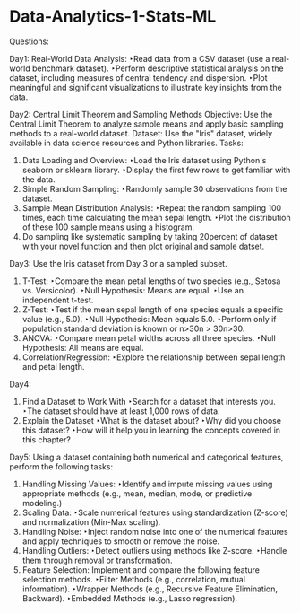 # Data-Analytics-1-Stats-ML
Questions:

Day1: 
Real-World Data Analysis:
  ‣Read data from a CSV dataset (use a real-world benchmark dataset).
  ‣Perform descriptive statistical analysis on the dataset, including measures of central tendency and dispersion.
  ‣Plot meaningful and significant visualizations to illustrate key insights from the data.

Day2:
Central Limit Theorem and Sampling Methods
Objective:
Use the Central Limit Theorem to analyze sample means and apply basic sampling methods to a real-world dataset.
Dataset:
Use the "Iris" dataset, widely available in data science resources and Python libraries.
Tasks:
1. Data Loading and Overview:
   ‣Load the Iris dataset using Python's seaborn or sklearn library.
   ‣Display the first few rows to get familiar with the data.
2. Simple Random Sampling:
   ‣Randomly sample 30 observations from the dataset.
3. Sample Mean Distribution Analysis:
   ‣Repeat the random sampling 100 times, each time calculating the mean sepal length.
   ‣Plot the distribution of these 100 sample means using a histogram.
4. Do sampling like systematic sampling by taking 20percent of dataset with your novel function and
then plot original and sample datset.

Day3:
Use the Iris dataset from Day 3 or a sampled subset.
1. T-Test:
   ‣Compare the mean petal lengths of two species (e.g., Setosa vs. Versicolor).
   ‣Null Hypothesis: Means are equal.
   ‣Use an independent t-test.
2. Z-Test:
   ‣Test if the mean sepal length of one species equals a specific value (e.g., 5.0).
   ‣Null Hypothesis: Mean equals 5.0.
   ‣Perform only if population standard deviation is known or n>30n > 30n>30.
3. ANOVA:
   ‣Compare mean petal widths across all three species.
   ‣Null Hypothesis: All means are equal.
4. Correlation/Regression:
   ‣Explore the relationship between sepal length and petal length.

Day4:
1. Find a Dataset to Work With
   ‣Search for a dataset that interests you.
   ‣The dataset should have at least 1,000 rows of data.
2. Explain the Dataset
   ‣What is the dataset about?
   ‣Why did you choose this dataset?
   ‣How will it help you in learning the concepts covered in this chapter?

Day5:
Using a dataset containing both numerical and categorical features, perform the following tasks:
1. Handling Missing Values:
   ‣Identify and impute missing values using appropriate methods (e.g., mean, median, mode, or predictive modeling.)
2. Scaling Data:
   ‣Scale numerical features using standardization (Z-score) and normalization (Min-Max scaling).
3. Handling Noise:
   ‣Inject random noise into one of the numerical features and apply techniques to smooth or remove the noise.
4. Handling Outliers:
   ‣Detect outliers using methods like Z-score.
   ‣Handle them through removal or transformation.
5. Feature Selection: Implement and compare the following feature selection methods.
   ‣Filter Methods (e.g., correlation, mutual information).
   ‣Wrapper Methods (e.g., Recursive Feature Elimination, Backward).
   ‣Embedded Methods (e.g., Lasso regression).

